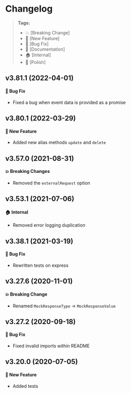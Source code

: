 Changelog
=========

> **Tags:**
> - :boom:       [Breaking Change]
> - :rocket:     [New Feature]
> - :bug:        [Bug Fix]
> - :memo:       [Documentation]
> - :house:      [Internal]
> - :nail_care:  [Polish]

## v3.81.1 (2022-04-01)

#### :bug: Bug Fix

* Fixed a bug when event data is provided as a promise

## v3.80.1 (2022-03-29)

#### :rocket: New Feature

* Added new alias methods `update` and `delete`

## v3.57.0 (2021-08-31)

#### :boom: Breaking Changes

* Removed the `externalRequest` option

## v3.53.1 (2021-07-06)

#### :house: Internal

* Removed error logging duplication

## v3.38.1 (2021-03-19)

#### :bug: Bug Fix

* Rewritten tests on express

## v3.27.6 (2020-11-01)

#### :boom: Breaking Change

* Renamed `MockResponseType` -> `MockResponseValue`

## v3.27.2 (2020-09-18)

#### :bug: Bug Fix

* Fixed invalid imports within README

## v3.20.0 (2020-07-05)

#### :rocket: New Feature

* Added tests
